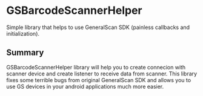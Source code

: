 # GSBarcodeScannerHelper
Simple library that helps to use GeneralScan SDK (painless callbacks and initialization).

## Summary
GSBarcodeScannerHelper library will help you to create connecion with scanner device and create listener to receive data from scanner.
This library fixes some terrible bugs from original GeneralScan SDK and allows you to use GS devices in your android applications much more easier.
